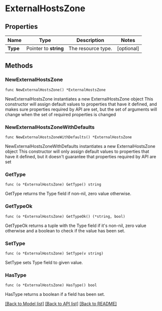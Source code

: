 # ExternalHostsZone

## Properties

Name | Type | Description | Notes
------------ | ------------- | ------------- | -------------
**Type** | Pointer to **string** | The resource type. | [optional] 

## Methods

### NewExternalHostsZone

`func NewExternalHostsZone() *ExternalHostsZone`

NewExternalHostsZone instantiates a new ExternalHostsZone object
This constructor will assign default values to properties that have it defined,
and makes sure properties required by API are set, but the set of arguments
will change when the set of required properties is changed

### NewExternalHostsZoneWithDefaults

`func NewExternalHostsZoneWithDefaults() *ExternalHostsZone`

NewExternalHostsZoneWithDefaults instantiates a new ExternalHostsZone object
This constructor will only assign default values to properties that have it defined,
but it doesn't guarantee that properties required by API are set

### GetType

`func (o *ExternalHostsZone) GetType() string`

GetType returns the Type field if non-nil, zero value otherwise.

### GetTypeOk

`func (o *ExternalHostsZone) GetTypeOk() (*string, bool)`

GetTypeOk returns a tuple with the Type field if it's non-nil, zero value otherwise
and a boolean to check if the value has been set.

### SetType

`func (o *ExternalHostsZone) SetType(v string)`

SetType sets Type field to given value.

### HasType

`func (o *ExternalHostsZone) HasType() bool`

HasType returns a boolean if a field has been set.


[[Back to Model list]](../README.md#documentation-for-models) [[Back to API list]](../README.md#documentation-for-api-endpoints) [[Back to README]](../README.md)


